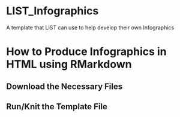# LIST_Infographics
A template that LIST can use to help develop their own Infographics

# How to Produce Infographics in HTML using RMarkdown

## Download the Necessary Files

## Run/Knit the Template File
